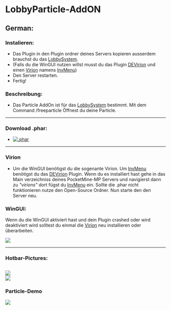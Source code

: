 # LobbyParticle-AddON

## German:

### Instalieren:
- Das Plugin in den Plugin ordner deines Servers kopieren ausserdem brauchst du das [LobbySystem](https://github.com/Hyroxing/LobbySystem).
- (Falls du die WinGUI nutzen willst musst du das Plugin [DEVirion](https://poggit.pmmp.io/p/DEVirion/1.2.0) und einen [Virion](#virion) namens [InvMenu](https://poggit.pmmp.io/ci/Muqsit/InvMenu/%7E))
- Den Server restarten. 
- Fertig!

### Beschreibung:
- Das Particle AddOn ist für  das [LobbySystem](https://github.com/Hyroxing/LobbySystem) bestimmt. Mit dem Command /freeparticle Öffnest du deine Particle.

--------------------
### Download .phar:
- [![.phar](https://poggit.pmmp.io/ci/Hyroxing/LobbyParticle-AddON/Particle+-iTzFreeHD)](https://poggit.pmmp.io/ci/Hyroxing/LobbyParticle-AddON/Particle+-iTzFreeHD)
--------------------

### Virion
- Um die WinGUI benötigst du die sogenante Virion. Um [InvMenu](https://poggit.pmmp.io/ci/Muqsit/InvMenu/%7E) benötigst du das [DEVirion](https://poggit.pmmp.io/p/DEVirion/1.2.0) Plugin. Wenn du es installiert hast gehe in das Main verzeichniss deines PocketMine-MP Servers
und navigierst dann zu _"virions"_ dort fügst du [InvMenu](https://poggit.pmmp.io/ci/Muqsit/InvMenu/%7E) ein. Sollte die .phar nicht funktionieren nutze den Open-Source Ordner. Nun starte den den Server neu.


### WinGUI: <br>
Wenn du die WinGUI aktiviert hast und dein Plugin crashed oder wird deaktiviert wird solltest du einmal die [Virion](#virion) neu installieren oder überarbeiten.

<img src="https://raw.githubusercontent.com/Hyroxing/LobbyParticle-AddON/master/pic/GUI.png?raw=true"></img>

------
### Hotbar-Pictures:
<img src="https://raw.githubusercontent.com/Hyroxing/LobbyParticle-AddON/master/pic/Hot1.png?raw=true"></img> <br>
<img src="https://raw.githubusercontent.com/Hyroxing/LobbyParticle-AddON/master/pic/Hot2.png?raw=true"></img>
------
### Particle-Demo
<img src="https://raw.githubusercontent.com/Hyroxing/LobbyParticle-AddON/master/pic/Skin.png?raw=true"></img>
